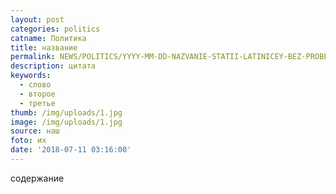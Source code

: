 ```yaml
---
layout: post
categories: politics
catname: Политика
title: название
permalink: NEWS/POLITICS/YYYY-MM-DD-NAZVANIE-STATII-LATINICEY-BEZ-PROBELOV.HTML
description: цитата
keywords:
  - слово
  - второе
  - третье
thumb: /img/uploads/1.jpg
image: /img/uploads/1.jpg
source: наш
foto: их
date: '2018-07-11 03:16:00'
---
```

содержание

